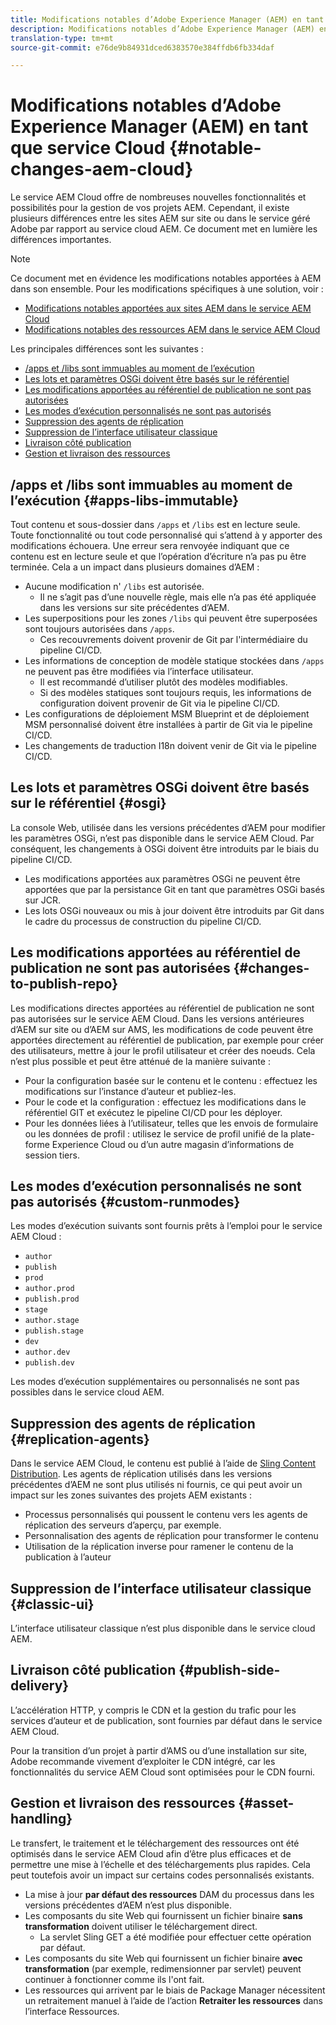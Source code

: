```yaml
---
title: Modifications notables d’Adobe Experience Manager (AEM) en tant que service Cloud
description: Modifications notables d’Adobe Experience Manager (AEM) en tant que service Cloud
translation-type: tm+mt
source-git-commit: e76de9b84931dced6383570e384ffdb6fb334daf

---
```



# Modifications notables d’Adobe Experience Manager (AEM) en tant que service Cloud {#notable-changes-aem-cloud}

Le service AEM Cloud offre de nombreuses nouvelles fonctionnalités et possibilités pour la gestion de vos projets AEM. Cependant, il existe plusieurs différences entre les sites AEM sur site ou dans le service géré Adobe par rapport au service cloud AEM. Ce document met en lumière les différences importantes.

>[!NOTE]
>Ce document met en évidence les modifications notables apportées à AEM dans son ensemble. Pour les modifications spécifiques à une solution, voir :
>
>* [Modifications notables apportées aux sites AEM dans le service AEM Cloud](/help/sites-cloud/sites-cloud-changes.md)
>* [Modifications notables des ressources AEM dans le service AEM Cloud](/help/assets/assets-cloud-changes.md)


Les principales différences sont les suivantes :

* [/apps et /libs sont immuables au moment de l’exécution](#apps-libs-immutable)
* [Les lots et paramètres OSGi doivent être basés sur le référentiel](#osgi)
* [Les modifications apportées au référentiel de publication ne sont pas autorisées](#changes-to-publish-repo)
* [Les modes d’exécution personnalisés ne sont pas autorisés](#custom-runmodes)
* [Suppression des agents de réplication](#replication-agents)
* [Suppression de l’interface utilisateur classique](#classic-ui)
* [Livraison côté publication](#publish-side-delivery)
* [Gestion et livraison des ressources](#asset-handling)

## /apps et /libs sont immuables au moment de l’exécution {#apps-libs-immutable}

Tout contenu et sous-dossier dans `/apps` et `/libs` est en lecture seule. Toute fonctionnalité ou tout code personnalisé qui s’attend à y apporter des modifications échouera. Une erreur sera renvoyée indiquant que ce contenu est en lecture seule et que l’opération d’écriture n’a pas pu être terminée. Cela a un impact dans plusieurs domaines d’AEM :

* Aucune modification n&#39; `/libs` est autorisée.
   * Il ne s’agit pas d’une nouvelle règle, mais elle n’a pas été appliquée dans les versions sur site précédentes d’AEM.
* Les superpositions pour les zones `/libs` qui peuvent être superposées sont toujours autorisées dans `/apps`.
   * Ces recouvrements doivent provenir de Git par l&#39;intermédiaire du pipeline CI/CD.
* Les informations de conception de modèle statique stockées dans `/apps` ne peuvent pas être modifiées via l’interface utilisateur.
   * Il est recommandé d’utiliser plutôt des modèles modifiables.
   * Si des modèles statiques sont toujours requis, les informations de configuration doivent provenir de Git via le pipeline CI/CD.
* Les configurations de déploiement MSM Blueprint et de déploiement MSM personnalisé doivent être installées à partir de Git via le pipeline CI/CD.
* Les changements de traduction I18n doivent venir de Git via le pipeline CI/CD.

## Les lots et paramètres OSGi doivent être basés sur le référentiel {#osgi}

La console Web, utilisée dans les versions précédentes d’AEM pour modifier les paramètres OSGi, n’est pas disponible dans le service AEM Cloud. Par conséquent, les changements à OSGi doivent être introduits par le biais du pipeline CI/CD.

* Les modifications apportées aux paramètres OSGi ne peuvent être apportées que par la persistance Git en tant que paramètres OSGi basés sur JCR.
* Les lots OSGi nouveaux ou mis à jour doivent être introduits par Git dans le cadre du processus de construction du pipeline CI/CD.

## Les modifications apportées au référentiel de publication ne sont pas autorisées {#changes-to-publish-repo}

Les modifications directes apportées au référentiel de publication ne sont pas autorisées sur le service AEM Cloud. Dans les versions antérieures d’AEM sur site ou d’AEM sur AMS, les modifications de code peuvent être apportées directement au référentiel de publication, par exemple pour créer des utilisateurs, mettre à jour le profil utilisateur et créer des noeuds. Cela n’est plus possible et peut être atténué de la manière suivante :

* Pour la configuration basée sur le contenu et le contenu : effectuez les modifications sur l’instance d’auteur et publiez-les.
* Pour le code et la configuration : effectuez les modifications dans le référentiel GIT et exécutez le pipeline CI/CD pour les déployer.
* Pour les données liées à l’utilisateur, telles que les envois de formulaire ou les données de profil : utilisez le service de profil unifié de la plate-forme Experience Cloud ou d’un autre magasin d’informations de session tiers.

## Les modes d’exécution personnalisés ne sont pas autorisés {#custom-runmodes}

Les modes d’exécution suivants sont fournis prêts à l’emploi pour le service AEM Cloud :

* `author`
* `publish`
* `prod`
* `author.prod`
* `publish.prod`
* `stage`
* `author.stage`
* `publish.stage`
* `dev`
* `author.dev`
* `publish.dev`

Les modes d’exécution supplémentaires ou personnalisés ne sont pas possibles dans le service cloud AEM.

## Suppression des agents de réplication {#replication-agents}

Dans le service AEM Cloud, le contenu est publié à l’aide de [Sling Content Distribution](https://sling.apache.org/documentation/bundles/content-distribution.html). Les agents de réplication utilisés dans les versions précédentes d’AEM ne sont plus utilisés ni fournis, ce qui peut avoir un impact sur les zones suivantes des projets AEM existants :

* Processus personnalisés qui poussent le contenu vers les agents de réplication des serveurs d’aperçu, par exemple.
* Personnalisation des agents de réplication pour transformer le contenu
* Utilisation de la réplication inverse pour ramener le contenu de la publication à l’auteur

## Suppression de l’interface utilisateur classique {#classic-ui}

L’interface utilisateur classique n’est plus disponible dans le service cloud AEM.

## Livraison côté publication {#publish-side-delivery}

L’accélération HTTP, y compris le CDN et la gestion du trafic pour les services d’auteur et de publication, sont fournies par défaut dans le service AEM Cloud.

Pour la transition d’un projet à partir d’AMS ou d’une installation sur site, Adobe recommande vivement d’exploiter le CDN intégré, car les fonctionnalités du service AEM Cloud sont optimisées pour le CDN fourni.

## Gestion et livraison des ressources {#asset-handling}

Le transfert, le traitement et le téléchargement des ressources ont été optimisés dans le service AEM Cloud afin d’être plus efficaces et de permettre une mise à l’échelle et des téléchargements plus rapides. Cela peut toutefois avoir un impact sur certains codes personnalisés existants.

* La mise à jour **par défaut des ressources** DAM du processus dans les versions précédentes d’AEM n’est plus disponible.
* Les composants du site Web qui fournissent un fichier binaire **sans transformation** doivent utiliser le téléchargement direct.
   * La servlet Sling GET a été modifiée pour effectuer cette opération par défaut.
* Les composants du site Web qui fournissent un fichier binaire **avec transformation** (par exemple, redimensionner par servlet) peuvent continuer à fonctionner comme ils l&#39;ont fait.
* Les ressources qui arrivent par le biais de Package Manager nécessitent un retraitement manuel à l’aide de l’action **Retraiter les ressources** dans l’interface Ressources.
